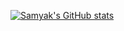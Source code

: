 [![Samyak's GitHub stats](https://github-readme-stats.vercel.app/api?username=samyakOO7&show_icons=true&bg_color=AEB6BF,D6DBDF,EBEDEF&text_color=76448A&title_color=2E4053)](https://github.com/samyakOO7/github-readme-stats)
